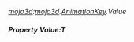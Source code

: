_[mojo3d](../../modules/mojo3d/mojo3d-module.md):[mojo3d](../../modules/mojo3d/mojo3d-module.md).[AnimationKey<T>](../../modules/mojo3d/mojo3d-animationkey.md).Value_
##### Property Value:T
